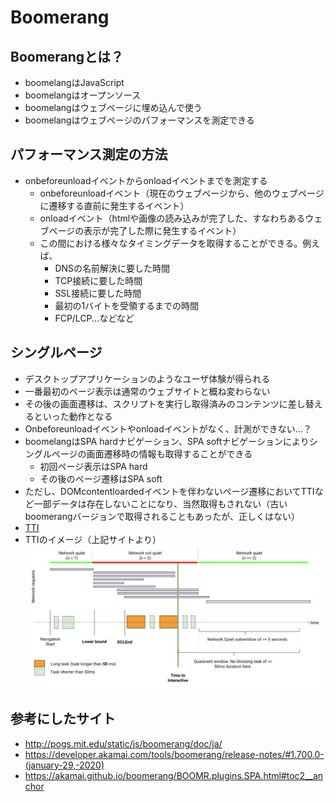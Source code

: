 # Boomerang

## Boomerangとは？
- boomelangはJavaScript
- boomelangはオープンソース
- boomelangはウェブページに埋め込んで使う
- boomelangはウェブページのパフォーマンスを測定できる

## パフォーマンス測定の方法
- onbeforeunloadイベントからonloadイベントまでを測定する
  - onbeforeunloadイベント（現在のウェブページから、他のウェブページに遷移する直前に発生するイベント）
  - onloadイベント（htmlや画像の読み込みが完了した、すなわちあるウェブページの表示が完了した際に発生するイベント）
  - この間における様々なタイミングデータを取得することができる。例えば、
    - DNSの名前解決に要した時間
    - TCP接続に要した時間
    - SSL接続に要した時間
    - 最初の1バイトを受領するまでの時間
    - FCP/LCP...などなど
  
## シングルページ
- デスクトップアプリケーションのようなユーザ体験が得られる
- 一番最初のページ表示は通常のウェブサイトと概ね変わらない
- その後の画面遷移は、スクリプトを実行し取得済みのコンテンツに差し替えるといった動作となる
- Onbeforeunloadイベントやonloadイベントがなく、計測ができない...？
- boomelangはSPA hardナビゲーション、SPA softナビゲーションによりシングルページの画面遷移時の情報も取得することができる
  - 初回ページ表示はSPA hard
  - その後のページ遷移はSPA soft
- ただし、DOMcontentloardedイベントを伴わないページ遷移においてTTIなど一部データは存在しないことになり、当然取得もされない（古いboomerangバージョンで取得されることもあったが、正しくはない）
- [TTI](https://github.com/WICG/time-to-interactive/blob/master/README.md)
- TTIのイメージ（上記サイトより）
![](2021-04-13-21-55-31.png)

## 参考にしたサイト
- http://pogs.mit.edu/static/js/boomerang/doc/ja/
- https://developer.akamai.com/tools/boomerang/release-notes/#1.700.0-(january-29,-2020)
- https://akamai.github.io/boomerang/BOOMR.plugins.SPA.html#toc2__anchor